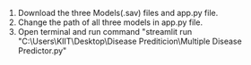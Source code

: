 1. Download the three Models(.sav) files and app.py file.
2. Change the path of all three models in app.py file.
3. Open terminal and run command "streamlit run "C:\Users\KIIT\Desktop\Disease Prediticion\Multiple Disease Predictor.py"
